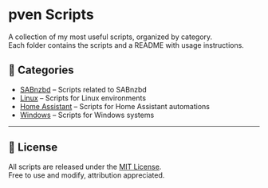 # pven Scripts

A collection of my most useful scripts, organized by category.  
Each folder contains the scripts and a README with usage instructions.

## 📂 Categories
- [SABnzbd](sabnzbd/README.md) – Scripts related to SABnzbd  
- [Linux](linux/README.md) – Scripts for Linux environments  
- [Home Assistant](home-assistant/README.md) – Scripts for Home Assistant automations  
- [Windows](windows/README.md) – Scripts for Windows systems  

---

## 🔖 License
All scripts are released under the [MIT License](LICENSE).  
Free to use and modify, attribution appreciated.
